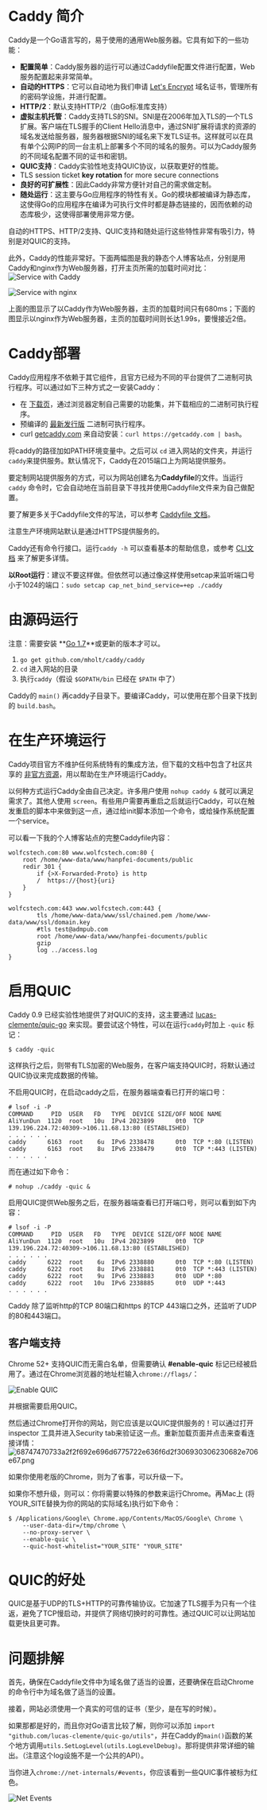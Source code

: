 # Caddy 简介
Caddy是一个Go语言写的，易于使用的通用Web服务器。它具有如下的一些功能：
* **配置简单**：Caddy服务器的运行可以通过Caddyfile配置文件进行配置，Web服务配置起来非常简单。
* **自动的HTTPS**：它可以自动地为我们申请 [Let's Encrypt](https://letsencrypt.org/) 域名证书，管理所有的密码学设施，并进行配置。
* **HTTP/2**：默认支持HTTP/2（由Go标准库支持）
* **虚拟主机托管**：Caddy支持TLS的SNI。SNI是在2006年加入TLS的一个TLS扩展。客户端在TLS握手的Client Hello消息中，通过SNI扩展将请求的资源的域名发送给服务器，服务器根据SNI的域名来下发TLS证书。这样就可以在具有单个公网IP的同一台主机上部署多个不同的域名的服务。可以为Caddy服务的不同域名配置不同的证书和密钥。
* **QUIC支持**：Caddy实验性地支持QUIC协议，以获取更好的性能。
* TLS session ticket **key rotation** for more secure connections
* **良好的可扩展性**：因此Caddy非常方便针对自己的需求做定制。
* **随处运行**：这主要与Go应用程序的特性有关。Go的模块都被编译为静态库，这使得Go的应用程序在编译为可执行文件时都是静态链接的，因而依赖的动态库极少，这使得部署使用非常方便。

自动的HTTPS、HTTP/2支持、QUIC支持和随处运行这些特性非常有吸引力，特别是对QUIC的支持。

此外，Caddy的性能非常好。下面两幅图是我的静态个人博客站点，分别是用Caddy和nginx作为Web服务器，打开主页所需的加载时间对比：
![Service with Caddy](http://upload-images.jianshu.io/upload_images/1315506-9da3094340e8363f.png?imageMogr2/auto-orient/strip%7CimageView2/2/w/1240)

![Service with nginx](http://upload-images.jianshu.io/upload_images/1315506-b326960e37658396.png?imageMogr2/auto-orient/strip%7CimageView2/2/w/1240)

上面的图显示了以Caddy作为Web服务器，主页的加载时间只有680ms；下面的图显示以nginx作为Web服务器，主页的加载时间则长达1.99s，要慢接近2倍。

# Caddy部署
Caddy应用程序不依赖于其它组件，且官方已经为不同的平台提供了二进制可执行程序。可以通过如下三种方式之一安装Caddy：
* 在 [下载页](https://caddyserver.com/download)，通过浏览器定制自己需要的功能集，并下载相应的二进制可执行程序。
* 预编译的 [最新发行版](https://github.com/mholt/caddy/releases/latest) 二进制可执行程序。
* curl [getcaddy.com](https://getcaddy.com/) 来自动安装：`curl https://getcaddy.com | bash`。

将caddy的路径加如PATH环境变量中。之后可以 `cd` 进入网站的文件夹，并运行 `caddy`来提供服务。默认情况下，Caddy在2015端口上为网站提供服务。

要定制网站提供服务的方式，可以为网站创建名为**Caddyfile**的文件。当运行 `caddy` 命令时，它会自动地在当前目录下寻找并使用Caddyfile文件来为自己做配置。

要了解更多关于Caddyfile文件的写法，可以参考 [Caddyfile 文档](https://caddyserver.com/docs/caddyfile)。

注意生产环境网站默认是通过HTTPS提供服务的。

Caddy还有命令行接口。运行`caddy -h` 可以查看基本的帮助信息，或参考 [CLI文档](https://caddyserver.com/docs/cli) 来了解更多详情。

**以Root运行**：建议不要这样做。但依然可以通过像这样使用setcap来监听端口号小于1024的端口：`sudo setcap cap_net_bind_service=+ep ./caddy`

# 由源码运行
注意：需要安装 **[Go 1.7](https://golang.org/dl/)**或更新的版本才可以。
1. `go get github.com/mholt/caddy/caddy`
2. `cd` 进入网站的目录
3. 执行`caddy`（假设 `$GOPATH/bin` 已经在 `$PATH` 中了）

Caddy的 `main()` 再caddy子目录下。要编译Caddy，可以使用在那个目录下找到的 `build.bash`。

# 在生产环境运行
Caddy项目官方不维护任何系统特有的集成方法，但下载的文档中包含了社区共享的 [非官方资源](https://github.com/mholt/caddy/tree/master/dist/init)，用以帮助在生产环境运行Caddy。

以何种方式运行Caddy全由自己决定。许多用户使用 `nohup caddy &` 就可以满足需求了。其他人使用 `screen`。有些用户需要再重启之后就运行Caddy，可以在触发重启的脚本中来做到这一点，通过给init脚本添加一个命令，或给操作系统配置一个service。

可以看一下我的个人博客站点的完整Caddyfile内容：
```
wolfcstech.com:80 www.wolfcstech.com:80 {
    root /home/www-data/www/hanpfei-documents/public
    redir 301 {
        if {>X-Forwarded-Proto} is http
        /  https://{host}{uri}
    }
}

wolfcstech.com:443 www.wolfcstech.com:443 {
        tls /home/www-data/www/ssl/chained.pem /home/www-data/www/ssl/domain.key
        #tls test@admpub.com
        root /home/www-data/www/hanpfei-documents/public
        gzip
        log ../access.log
}
```

# 启用QUIC
Caddy 0.9 已经实验性地提供了对QUIC的支持，这主要通过 [lucas-clemente/quic-go](https://github.com/lucas-clemente/quic-go) 来实现。要尝试这个特性，可以在运行`caddy`时加上 `-quic` 标记：
```
$ caddy -quic
```
这样执行之后，则带有TLS加密的Web服务，在客户端支持QUIC时，将默认通过QUIC协议来完成数据的传输。

不启用QUIC时，在启动caddy之后，在服务器端查看已打开的端口号：
```
# lsof -i -P
COMMAND     PID  USER   FD   TYPE  DEVICE SIZE/OFF NODE NAME
AliYunDun  1120  root   10u  IPv4 2023899      0t0  TCP 139.196.224.72:40309->106.11.68.13:80 (ESTABLISHED)
. . . . . .
caddy      6163  root    6u  IPv6 2338478      0t0  TCP *:80 (LISTEN)
caddy      6163  root    8u  IPv6 2338479      0t0  TCP *:443 (LISTEN)
. . . . . .
```
而在通过如下命令：
```
# nohup ./caddy -quic &
```
启用QUIC提供Web服务之后，在服务器端查看已打开端口号，则可以看到如下内容：
```
# lsof -i -P
COMMAND     PID  USER   FD   TYPE  DEVICE SIZE/OFF NODE NAME
AliYunDun  1120  root   10u  IPv4 2023899      0t0  TCP 139.196.224.72:40309->106.11.68.13:80 (ESTABLISHED)
. . . . . .
caddy      6222  root    6u  IPv6 2338880      0t0  TCP *:80 (LISTEN)
caddy      6222  root    8u  IPv6 2338881      0t0  TCP *:443 (LISTEN)
caddy      6222  root    9u  IPv6 2338883      0t0  UDP *:80 
caddy      6222  root   10u  IPv6 2338885      0t0  UDP *:443
. . . . . .
```
Caddy 除了监听http的TCP 80端口和https 的TCP 443端口之外，还监听了UDP的80和443端口。

## 客户端支持

Chrome 52+ 支持QUIC而无需白名单，但需要确认 **#enable-quic** 标记已经被启用了。通过在Chrome浏览器的地址栏输入`chrome://flags/`：

![Enable QUIC](http://upload-images.jianshu.io/upload_images/1315506-9961dddafc3736d1.png?imageMogr2/auto-orient/strip%7CimageView2/2/w/1240)

并根据需要启用QUIC。

然后通过Chrome打开你的网站，则它应该是以QUIC提供服务的！可以通过打开inspector 工具并进入Security tab来验证这一点。重新加载页面并点击来查看连接详情：
![68747470733a2f2f692e696d6775722e636f6d2f306930306230682e706e67.png](http://upload-images.jianshu.io/upload_images/1315506-eb706418c2e20ea8.png?imageMogr2/auto-orient/strip%7CimageView2/2/w/1240)

如果你使用老版的Chrome，则为了省事，可以升级一下。

如果你不想升级，则可以：你将需要以特殊的参数来运行Chrome。再Mac上 (将YOUR_SITE替换为你的网站的实际域名)执行如下命令：
```
$ /Applications/Google\ Chrome.app/Contents/MacOS/Google\ Chrome \
    --user-data-dir=/tmp/chrome \
    --no-proxy-server \
    --enable-quic \
    --quic-host-whitelist="YOUR_SITE" "YOUR_SITE"
```

# QUIC的好处
QUIC是基于UDP的TLS+HTTP的可靠传输协议。它加速了TLS握手为只有一个往返，避免了TCP慢启动，并提供了网络切换时的可靠性。通过QUIC可以让网站加载更快且更可靠。

# 问题排解
首先，确保在Caddyfile文件中为域名做了适当的设置，还要确保在启动Chrome的命令行中为域名做了适当的设置。

接着，网站必须使用一个真实的可信的证书（至少，是在写的时候）。

如果那都是好的，而且你对Go语言比较了解，则你可以添加 `import "github.com/lucas-clemente/quic-go/utils"`，并在Caddy的`main()`函数的某个地方调用`utils.SetLogLevel(utils.LogLevelDebug)`。那将提供非常详细的输出。（注意这个log设施不是一个公共的API）。

当你进入`chrome://net-internals/#events`，你应该看到一些QUIC事件被标为红色。

![Net Events](http://upload-images.jianshu.io/upload_images/1315506-f9ebb69925a740ef.png?imageMogr2/auto-orient/strip%7CimageView2/2/w/1240)